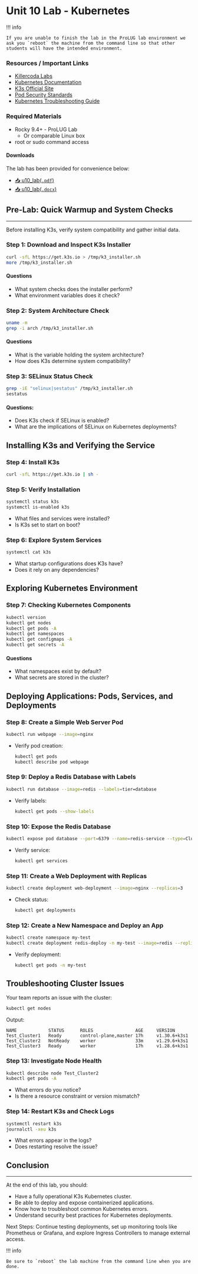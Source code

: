 # Unit 10 Lab - Kubernetes

!!! info

    If you are unable to finish the lab in the ProLUG lab environment we ask you `reboot` the machine from the command line so that other students will have the intended environment.

### Resources / Important Links

- [Killercoda Labs](https://killercoda.com/learn)
- [Kubernetes Documentation](https://kubernetes.io/docs/concepts/overview/)
- [K3s Official Site](https://k3s.io/)
- [Pod Security Standards](https://kubernetes.io/docs/concepts/security/pod-security-standards/)
- [Kubernetes Troubleshooting Guide](https://kubernetes.io/docs/tasks/debug/)

### Required Materials

- Rocky 9.4+ - ProLUG Lab
    - Or comparable Linux box
- root or sudo command access

#### Downloads

The lab has been provided for convenience below:

- <a href="../../assets/lac/downloads/u10/u10_lab.pdf" target="_blank" download>📥 u10_lab(`.pdf`)</a>
- <a href="../../assets/lac/downloads/u10/u10_lab.docx" target="_blank" download>📥 u10_lab(`.docx`)</a>

## Pre-Lab: Quick Warmup and System Checks

---

Before installing K3s, verify system compatibility and gather initial data.

### Step 1: Download and Inspect K3s Installer

```bash linenums="1"
curl -sfL https://get.k3s.io > /tmp/k3_installer.sh
more /tmp/k3_installer.sh
```

#### Questions

- What system checks does the installer perform?
- What environment variables does it check?

### Step 2: System Architecture Check

```bash linenums="1"
uname -m
grep -i arch /tmp/k3_installer.sh
```

#### Questions

- What is the variable holding the system architecture?
- How does K3s determine system compatibility?

### Step 3: SELinux Status Check

```bash linenums="1"
grep -iE "selinux|sestatus" /tmp/k3_installer.sh
sestatus
```

#### Questions:

- Does K3s check if SELinux is enabled?
- What are the implications of SELinux on Kubernetes deployments?

## Installing K3s and Verifying the Service

### Step 4: Install K3s

```bash linenums="1"
curl -sfL https://get.k3s.io | sh -
```

### Step 5: Verify Installation

```bash linenums="1"
systemctl status k3s
systemctl is-enabled k3s
```

- What files and services were installed?
- Is K3s set to start on boot?

### Step 6: Explore System Services

```bash linenums="1"
systemctl cat k3s
```

- What startup configurations does K3s have?
- Does it rely on any dependencies?

## Exploring Kubernetes Environment

### Step 7: Checking Kubernetes Components

```bash linenums="1"
kubectl version
kubectl get nodes
kubectl get pods -A
kubectl get namespaces
kubectl get configmaps -A
kubectl get secrets -A
```

#### Questions

- What namespaces exist by default?
- What secrets are stored in the cluster?

## Deploying Applications: Pods, Services, and Deployments

### Step 8: Create a Simple Web Server Pod

```bash linenums="1"
kubectl run webpage --image=nginx
```

- Verify pod creation:
  ```bash linenums="1"
  kubectl get pods
  kubectl describe pod webpage
  ```

### Step 9: Deploy a Redis Database with Labels

```bash linenums="1"
kubectl run database --image=redis --labels=tier=database
```

- Verify labels:
  ```bash linenums="1"
  kubectl get pods --show-labels
  ```

### Step 10: Expose the Redis Database

```bash linenums="1"
kubectl expose pod database --port=6379 --name=redis-service --type=ClusterIP
```

- Verify service:
  ```bash linenums="1"
  kubectl get services
  ```

### Step 11: Create a Web Deployment with Replicas

```bash linenums="1"
kubectl create deployment web-deployment --image=nginx --replicas=3
```

- Check status:
  ```bash linenums="1"
  kubectl get deployments
  ```

### Step 12: Create a New Namespace and Deploy an App

```bash linenums="1"
kubectl create namespace my-test
kubectl create deployment redis-deploy -n my-test --image=redis --replicas=2
```

- Verify deployment:
  ```bash linenums="1"
  kubectl get pods -n my-test
  ```

## Troubleshooting Cluster Issues

Your team reports an issue with the cluster:

```bash linenums="1"
kubectl get nodes
```
Output:
```plaintext
NAME            STATUS      ROLES                AGE     VERSION
Test_Cluster1   Ready       control-plane,master 17h     v1.30.6+k3s1
Test_Cluster2   NotReady    worker               33m     v1.29.6+k3s1
Test_Cluster3   Ready       worker               17h     v1.28.6+k3s1
```

### Step 13: Investigate Node Health

```bash linenums="1"
kubectl describe node Test_Cluster2
kubectl get pods -A
```

- What errors do you notice?
- Is there a resource constraint or version mismatch?

### Step 14: Restart K3s and Check Logs

```bash linenums="1"
systemctl restart k3s
journalctl -xeu k3s
```

- What errors appear in the logs?
- Does restarting resolve the issue?

## Conclusion

---

At the end of this lab, you should:

- Have a fully operational K3s Kubernetes cluster.  
- Be able to deploy and expose containerized applications.  
- Know how to troubleshoot common Kubernetes errors.  
- Understand security best practices for Kubernetes deployments.

Next Steps: Continue testing deployments, set up monitoring tools like 
Prometheus or Grafana, and explore Ingress Controllers to manage external 
access.

!!! info

    Be sure to `reboot` the lab machine from the command line when you are done.
